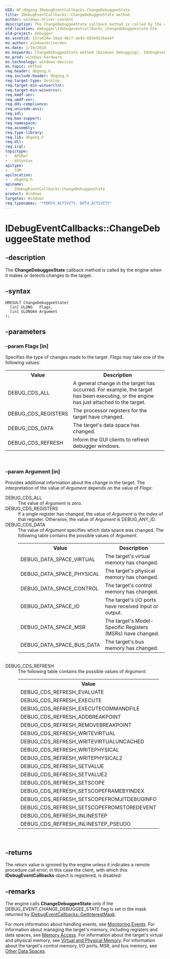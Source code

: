 ```yaml
---
UID: NF:dbgeng.IDebugEventCallbacks.ChangeDebuggeeState
title: IDebugEventCallbacks::ChangeDebuggeeState method
author: windows-driver-content
description: The ChangeDebuggeeState callback method is called by the engine when it makes or detects changes to the target.
old-location: debugger\idebugeventcallbacks_changedebuggeestate.htm
old-project: debugger
ms.assetid: 157a420a-18ad-46cf-ae93-603e9226ee4f
ms.author: windowsdriverdev
ms.date: 1/19/2018
ms.keywords: ChangeDebuggeeState method [Windows Debugging], IDebugEventCallbacks interface, ChangeDebuggeeState, debugger.idebugeventcallbacks_changedebuggeestate, dbgeng/IDebugEventCallbacks::ChangeDebuggeeState, ComCallbacks_a5743ecf-0b4c-41de-9384-ee0d8980a746.xml, IDebugEventCallbacks, ChangeDebuggeeState method [Windows Debugging], IDebugEventCallbacks interface [Windows Debugging], ChangeDebuggeeState method, IDebugEventCallbacks::ChangeDebuggeeState
ms.prod: windows-hardware
ms.technology: windows-devices
ms.topic: method
req.header: dbgeng.h
req.include-header: Dbgeng.h
req.target-type: Desktop
req.target-min-winverclnt: 
req.target-min-winversvr: 
req.kmdf-ver: 
req.umdf-ver: 
req.ddi-compliance: 
req.unicode-ansi: 
req.idl: 
req.max-support: 
req.namespace: 
req.assembly: 
req.type-library: 
req.lib: dbgeng.h
req.dll: 
req.irql: 
topictype:
-	APIRef
-	kbSyntax
apitype:
-	COM
apilocation:
-	dbgeng.h
apiname:
-	IDebugEventCallbacks.ChangeDebuggeeState
product: Windows
targetos: Windows
req.typenames: "*PDOT4_ACTIVITY, DOT4_ACTIVITY"
---
```


# IDebugEventCallbacks::ChangeDebuggeeState method


## -description


The <b>ChangeDebuggeeState</b> callback method is called by the engine when it makes or detects changes to the target.


## -syntax


````
HRESULT ChangeDebuggeeState(
  [in] ULONG   Flags,
  [in] ULONG64 Argument
);
````


## -parameters




### -param Flags [in]

Specifies the type of changes made to the target.  <i>Flags</i> may take one of the following values:

<table>
<tr>
<th>Value</th>
<th>Description</th>
</tr>
<tr>
<td>
DEBUG_CDS_ALL

</td>
<td>
A general change in the target has occurred. For example, the target has been executing, or the engine has just attached to the target.

</td>
</tr>
<tr>
<td>
DEBUG_CDS_REGISTERS

</td>
<td>
The processor registers for the target have changed.

</td>
</tr>
<tr>
<td>
DEBUG_CDS_DATA

</td>
<td>
The target's data space has changed.

</td>
</tr>
<tr>
<td>
DEBUG_CDS_REFRESH

</td>
<td>
Inform the GUI clients to refresh debugger windows.

</td>
</tr>
</table>
 


### -param Argument [in]

Provides additional information about the change in the target. The interpretation of the value of <i>Argument</i> depends on the value of <i>Flags</i>:

<dl>
<dt><a id="DEBUG_CDS_ALL"></a><a id="debug_cds_all"></a>DEBUG_CDS_ALL</dt>
<dd>
The value of <i>Argument</i> is zero.

</dd>
<dt><a id="DEBUG_CDS_REGISTERS"></a><a id="debug_cds_registers"></a>DEBUG_CDS_REGISTERS</dt>
<dd>
If a single register has changed, the value of <i>Argument</i> is the index of that register.  Otherwise, the value of <i>Argument</i> is DEBUG_ANY_ID.

</dd>
<dt><a id="DEBUG_CDS_DATA"></a><a id="debug_cds_data"></a>DEBUG_CDS_DATA</dt>
<dd>
The value of <i>Argument</i> specifies which data space was changed.  The following table contains the possible values of <i>Argument</i>.

<table>
<tr>
<th>Value</th>
<th>Description</th>
</tr>
<tr>
<td>
DEBUG_DATA_SPACE_VIRTUAL

</td>
<td>
The target's virtual memory has changed.

</td>
</tr>
<tr>
<td>
DEBUG_DATA_SPACE_PHYSICAL

</td>
<td>
The target's physical memory has changed.

</td>
</tr>
<tr>
<td>
DEBUG_DATA_SPACE_CONTROL

</td>
<td>
The target's control memory has changed.

</td>
</tr>
<tr>
<td>
DEBUG_DATA_SPACE_IO

</td>
<td>
The target's I/O ports have received input or output.

</td>
</tr>
<tr>
<td>
DEBUG_DATA_SPACE_MSR

</td>
<td>
The target's Model-Specific Registers (MSRs) have changed.

</td>
</tr>
<tr>
<td>
DEBUG_DATA_SPACE_BUS_DATA

</td>
<td>
The target's bus memory has changed.

</td>
</tr>
</table>
 

</dd>
<dt><a id="DEBUG_CDS_REFRESH"></a><a id="debug_cds_refresh"></a>DEBUG_CDS_REFRESH</dt>
<dd>
The following table contains the possible values of <i>Argument</i>.

<table>
<tr>
<th>Value</th>
</tr>
<tr>
<td>
DEBUG_CDS_REFRESH_EVALUATE

</td>
</tr>
<tr>
<td>
DEBUG_CDS_REFRESH_EXECUTE

</td>
</tr>
<tr>
<td>
DEBUG_CDS_REFRESH_EXECUTECOMMANDFILE

</td>
</tr>
<tr>
<td>
DEBUG_CDS_REFRESH_ADDBREAKPOINT 

</td>
</tr>
<tr>
<td>
DEBUG_CDS_REFRESH_REMOVEBREAKPOINT

</td>
</tr>
<tr>
<td>
DEBUG_CDS_REFRESH_WRITEVIRTUAL

</td>
</tr>
<tr>
<td>
DEBUG_CDS_REFRESH_WRITEVIRTUALUNCACHED

</td>
</tr>
<tr>
<td>
DEBUG_CDS_REFRESH_WRITEPHYSICAL

</td>
</tr>
<tr>
<td>
DEBUG_CDS_REFRESH_WRITEPHYSICAL2

</td>
</tr>
<tr>
<td>
DEBUG_CDS_REFRESH_SETVALUE

</td>
</tr>
<tr>
<td>
DEBUG_CDS_REFRESH_SETVALUE2

</td>
</tr>
<tr>
<td>
DEBUG_CDS_REFRESH_SETSCOPE

</td>
</tr>
<tr>
<td>
DEBUG_CDS_REFRESH_SETSCOPEFRAMEBYINDEX

</td>
</tr>
<tr>
<td>
DEBUG_CDS_REFRESH_SETSCOPEFROMJITDEBUGINFO

</td>
</tr>
<tr>
<td>
DEBUG_CDS_REFRESH_SETSCOPEFROMSTOREDEVENT

</td>
</tr>
<tr>
<td>
DEBUG_CDS_REFRESH_INLINESTEP

</td>
</tr>
<tr>
<td>
DEBUG_CDS_REFRESH_INLINESTEP_PSEUDO

</td>
</tr>
</table>
 

</dd>
</dl>



## -returns



The return value is ignored by the engine unless it indicates a remote procedure call error; in this case the client, with which this <b>IDebugEventCallbacks</b> object is registered, is disabled.




## -remarks



The engine calls <b>ChangeDebuggeeState</b> only if the DEBUG_EVENT_CHANGE_DEBUGGEE_STATE flag is set in the mask returned by <a href="https://msdn.microsoft.com/library/windows/hardware/ff550737">IDebugEventCallbacks::GetInterestMask</a>.

For more information about handling events, see <a href="https://msdn.microsoft.com/library/windows/hardware/ff552239">Monitoring Events</a>.  For information about managing the target's memory, including registers and data spaces, see <a href="https://msdn.microsoft.com/library/windows/hardware/ff552179">Memory Access</a>.  For information about the target's virtual and physical memory, see <a href="https://msdn.microsoft.com/library/windows/hardware/ff561217">Virtual and Physical Memory</a>.  For information about the target's control memory, I/O ports, MSR, and bus memory, see <a href="https://msdn.microsoft.com/library/windows/hardware/ff553172">Other Data Spaces</a>.




